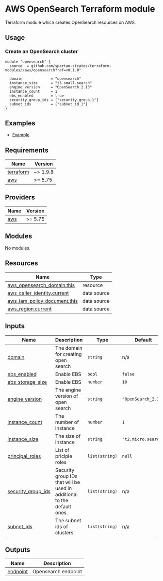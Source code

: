 # AWS OpenSearch Terraform module
Terraform module which creates OpenSearch resources on AWS.

## Usage
### Create an OpenSearch cluster
```hcl
module "opensearch" {
  source  = github.com/spartan-stratos/terraform-modules//aws/opensearch?ref=v0.1.0"

  domain             = "opensearch"
  instance_size      = "t3.small.search"
  engine_version     = "OpenSearch_2.13"
  instance_count     = 1
  ebs_enabled        = true
  security_group_ids = ["security_group_1"]
  subnet_ids         = ["subnet_id_1"]
}
```

## Examples
- [Example](./examples/complete/)

<!-- BEGIN_TF_DOCS -->
## Requirements

| Name | Version |
|------|---------|
| <a name="requirement_terraform"></a> [terraform](#requirement\_terraform) | ~> 1.9.8 |
| <a name="requirement_aws"></a> [aws](#requirement\_aws) | >= 5.75 |

## Providers

| Name | Version |
|------|---------|
| <a name="provider_aws"></a> [aws](#provider\_aws) | >= 5.75 |

## Modules

No modules.

## Resources

| Name | Type |
|------|------|
| [aws_opensearch_domain.this](https://registry.terraform.io/providers/hashicorp/aws/latest/docs/resources/opensearch_domain) | resource |
| [aws_caller_identity.current](https://registry.terraform.io/providers/hashicorp/aws/latest/docs/data-sources/caller_identity) | data source |
| [aws_iam_policy_document.this](https://registry.terraform.io/providers/hashicorp/aws/latest/docs/data-sources/iam_policy_document) | data source |
| [aws_region.current](https://registry.terraform.io/providers/hashicorp/aws/latest/docs/data-sources/region) | data source |

## Inputs

| Name | Description | Type | Default | Required |
|------|-------------|------|---------|:--------:|
| <a name="input_domain"></a> [domain](#input\_domain) | The domain for creating open search | `string` | n/a | yes |
| <a name="input_ebs_enabled"></a> [ebs\_enabled](#input\_ebs\_enabled) | Enable EBS | `bool` | `false` | no |
| <a name="input_ebs_storage_size"></a> [ebs\_storage\_size](#input\_ebs\_storage\_size) | Enable EBS | `number` | `10` | no |
| <a name="input_engine_version"></a> [engine\_version](#input\_engine\_version) | The engine version of open search | `string` | `"OpenSearch_2.13"` | no |
| <a name="input_instance_count"></a> [instance\_count](#input\_instance\_count) | The number of instance | `number` | `1` | no |
| <a name="input_instance_size"></a> [instance\_size](#input\_instance\_size) | The size of instance | `string` | `"t2.micro.search"` | no |
| <a name="input_principal_roles"></a> [principal\_roles](#input\_principal\_roles) | List of priciple roles | `list(string)` | `null` | no |
| <a name="input_security_group_ids"></a> [security\_group\_ids](#input\_security\_group\_ids) | Security group IDs that will be used in additional to the default ones. | `list(string)` | n/a | yes |
| <a name="input_subnet_ids"></a> [subnet\_ids](#input\_subnet\_ids) | The subnet ids of clusters | `list(string)` | n/a | yes |

## Outputs

| Name | Description |
|------|-------------|
| <a name="output_endpoint"></a> [endpoint](#output\_endpoint) | Opensearch endpoint |
<!-- END_TF_DOCS -->
